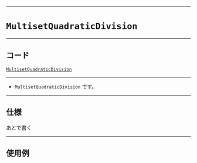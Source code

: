 _____

# `MultisetQuadraticDivision`

_____

## コード

[`MultisetQuadraticDivision`](https://github.com/titanium-22/Library_py/blob/main/DataStructures/Set/MultisetQuadraticDivision.py)
<!-- code=https://github.com/titanium-22/Library_py/blob/main/DataStructures\Set\MultisetQuadraticDivision.py -->

_____

- `MultisetQuadraticDivision` です。

_____

## 仕様

あとで書く

_____

## 使用例

```python
```


